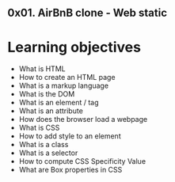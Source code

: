 ## 0x01. AirBnB clone - Web static
# Learning objectives

*    What is HTML
*    How to create an HTML page
*    What is a markup language
*    What is the DOM
*    What is an element / tag
*    What is an attribute
*    How does the browser load a webpage
*    What is CSS
*    How to add style to an element
*    What is a class
*    What is a selector
*    How to compute CSS Specificity Value
*    What are Box properties in CSS

